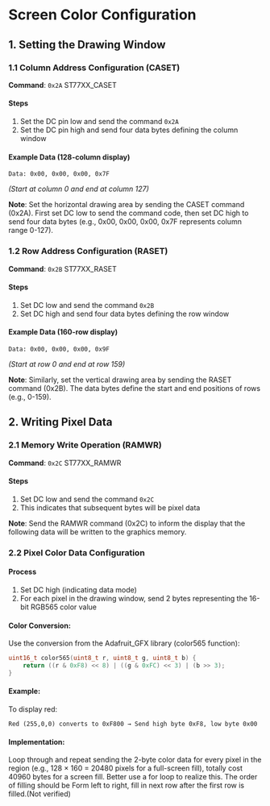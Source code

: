 # Screen Color Configuration

## 1. Setting the Drawing Window

### 1.1 Column Address Configuration (CASET)

**Command**: `0x2A` ST77XX_CASET

#### Steps

1. Set the DC pin low and send the command `0x2A`
2. Set the DC pin high and send four data bytes defining the column window

#### Example Data (128-column display)

```plaintext
Data: 0x00, 0x00, 0x00, 0x7F
```

*(Start at column 0 and end at column 127)*

**Note**: Set the horizontal drawing area by sending the CASET command (0x2A). First set DC low to send the command code, then set DC high to send four data bytes (e.g., 0x00, 0x00, 0x00, 0x7F represents column range 0-127).

### 1.2 Row Address Configuration (RASET)

**Command**: `0x2B` ST77XX_RASET

#### Steps

1. Set DC low and send the command `0x2B`
2. Set DC high and send four data bytes defining the row window

#### Example Data (160-row display)

```plaintext
Data: 0x00, 0x00, 0x00, 0x9F
```

*(Start at row 0 and end at row 159)*

**Note**: Similarly, set the vertical drawing area by sending the RASET command (0x2B). The data bytes define the start and end positions of rows (e.g., 0-159).

## 2. Writing Pixel Data

### 2.1 Memory Write Operation (RAMWR)

**Command**: `0x2C` ST77XX_RAMWR

#### Steps

1. Set DC low and send the command `0x2C`
2. This indicates that subsequent bytes will be pixel data

**Note**: Send the RAMWR command (0x2C) to inform the display that the following data will be written to the graphics memory. 

### 2.2 Pixel Color Data Configuration

#### Process

1. Set DC high (indicating data mode)
2. For each pixel in the drawing window, send 2 bytes representing the 16-bit RGB565 color value

#### Color Conversion:

Use the conversion from the Adafruit_GFX library (color565 function):

```c
uint16_t color565(uint8_t r, uint8_t g, uint8_t b) {
    return ((r & 0xF8) << 8) | ((g & 0xFC) << 3) | (b >> 3);
}
```

#### Example:

To display red:

```plaintext
Red (255,0,0) converts to 0xF800 → Send high byte 0xF8, low byte 0x00
```

#### Implementation:

Loop through and repeat sending the 2-byte color data for every pixel in the region (e.g., 128 × 160 = 20480 pixels for a full-screen fill), totally cost 40960 bytes for a screen fill. Better use a for loop to realize this. The order of filling should be Form left to right, fill in next row after the first row is filled.(Not verified)
